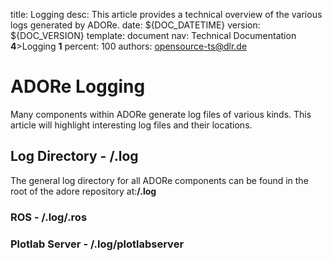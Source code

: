title:      Logging
desc:       This article provides a technical overview of the various logs generated by ADORe.
date:       ${DOC_DATETIME}
version:    ${DOC_VERSION}
template:   document
nav:        Technical Documentation __4__>Logging __1__
percent:    100
authors:    opensource-ts@dlr.de
           
# ADORe Logging
Many components within ADORe generate log files of various kinds. This article will highlight interesting log files 
and their locations.

## Log Directory - **<adore repository root>/.log**
The general log directory for all ADORe components can be found in the root of the adore repository at:**<adore repository root>/.log**

### ROS - **<adore repository root>/.log/.ros**

### Plotlab Server - **<adore repository root>/.log/plotlabserver**


